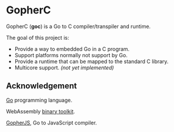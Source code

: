 # GopherC

GopherC (**goc**) is a Go to C compiler/transpiler and runtime.

The goal of this project is:
* Provide a way to embedded Go in a C program.
* Support platforms normally not support by Go.
* Provide a runtime that can be mapped to the standard C library.
* Multicore support. *(not yet implemented)*

## Acknowledgement

[Go](https://www.golang.org) programming language.

WebAssembly [binary toolkit](https://github.com/WebAssembly/wabt).

[GopherJS](https://github.com/gopherjs/gopherjs), Go to JavaScript compiler.
